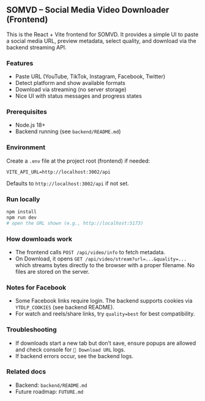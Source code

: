 ## SOMVD – Social Media Video Downloader (Frontend)

This is the React + Vite frontend for SOMVD. It provides a simple UI to paste a social media URL, preview metadata, select quality, and download via the backend streaming API.

### Features
- Paste URL (YouTube, TikTok, Instagram, Facebook, Twitter)
- Detect platform and show available formats
- Download via streaming (no server storage)
- Nice UI with status messages and progress states

### Prerequisites
- Node.js 18+
- Backend running (see `backend/README.md`)

### Environment
Create a `.env` file at the project root (frontend) if needed:
```
VITE_API_URL=http://localhost:3002/api
```
Defaults to `http://localhost:3002/api` if not set.

### Run locally
```bash
npm install
npm run dev
# open the URL shown (e.g., http://localhost:5173)
```

### How downloads work
- The frontend calls `POST /api/video/info` to fetch metadata.
- On Download, it opens `GET /api/video/stream?url=...&quality=...` which streams bytes directly to the browser with a proper filename. No files are stored on the server.

### Notes for Facebook
- Some Facebook links require login. The backend supports cookies via `YTDLP_COOKIES` (see backend README).
- For watch and reels/share links, try `quality=best` for best compatibility.

### Troubleshooting
- If downloads start a new tab but don’t save, ensure popups are allowed and check console for `🔗 Download URL` logs.
- If backend errors occur, see the backend logs.

### Related docs
- Backend: `backend/README.md`
- Future roadmap: `FUTURE.md`
